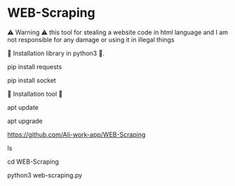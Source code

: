 # WEB-Scraping

⚠️ Warning ⚠️
this tool for stealing a website code in html language and I am not responsible for any damage or using it in illegal things


💾 Installation library in python3 💾. 


pip install requests


pip install socket


💾 Installation tool 💾


apt update 


apt upgrade 


https://github.com/Ali-work-app/WEB-Scraping


ls 


cd WEB-Scraping


python3 web-scraping.py



